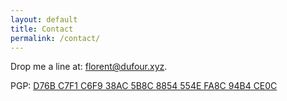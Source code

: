 ```yaml
---
layout: default
title: Contact
permalink: /contact/
---
```


Drop me a line at: [florent@dufour.xyz](https://github.com/f-dufour?tab=repositories).

PGP: [D76B C7F1 C6F9 38AC 5B8C  8854 554E FA8C 94B4 CE0C](https://dufour.xyz/resources/pulic_pgp_key.txt)

<!-- Vcard + QRCode -->
